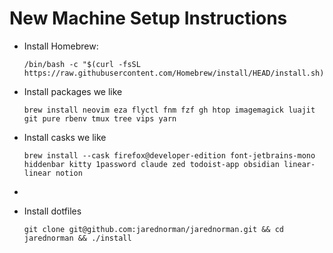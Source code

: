 # New Machine Setup Instructions

- Install Homebrew:

  ```
  /bin/bash -c "$(curl -fsSL https://raw.githubusercontent.com/Homebrew/install/HEAD/install.sh)"
  ```

- Install packages we like

  ```
  brew install neovim eza flyctl fnm fzf gh htop imagemagick luajit git pure rbenv tmux tree vips yarn
  ```

- Install casks we like

  ```
  brew install --cask firefox@developer-edition font-jetbrains-mono hiddenbar kitty 1password claude zed todoist-app obsidian linear-linear notion
  ```

- 

- Install dotfiles

  ```
  git clone git@github.com:jarednorman/jarednorman.git && cd jarednorman && ./install
  ```
